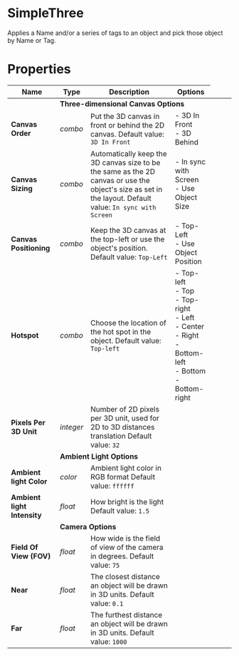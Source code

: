 # SimpleThree

Applies a Name and/or a series of tags to an object and pick those object by Name or Tag.

# Properties

| Name | Type | Description | Options |
|------|------|-------------|---------|
|<td colspan="4">**Three-dimensional Canvas Options**</td>
|**Canvas Order**| _combo_ | Put the 3D canvas in front or behind the 2D canvas. Default value: `3D In Front` | - 3D In Front<br/>- 3D Behind |
|**Canvas Sizing**| _combo_ | Automatically keep the 3D canvas size to be the same as the 2D canvas or use the object's size as set in the layout. Default value: `In sync with Screen` | - In sync with Screen<br/>- Use Object Size |
|**Canvas Positioning**| _combo_ | Keep the 3D canvas at the top-left or use the object's position. Default value: `Top-Left` | - Top-Left<br/>- Use Object Position |
|**Hotspot**| _combo_ | Choose the location of the hot spot in the object. Default value: `Top-left` | - Top-left<br/>- Top<br/>- Top-right<br/>- Left<br/>- Center<br/>- Right<br/>- Bottom-left<br/>- Bottom<br/>- Bottom-right |
|**Pixels Per 3D Unit**| _integer_ | Number of 2D pixels per 3D unit, used for 2D to 3D distances translation Default value: `32` |  |
|<td colspan="4">**Ambient Light Options**</td>|
|**Ambient light Color**| _color_ | Ambient light color in RGB format Default value: `ffffff` |  |
|**Ambient light Intensity**| _float_ | How bright is the light Default value: `1.5` |  |
|<td colspan="4">**Camera Options**</td>|
|**Field Of View (FOV)**| _float_ | How wide is the field of view of the camera in degrees. Default value: `75` |  |
|**Near**| _float_ | The closest distance an object will be drawn in 3D units. Default value: `0.1` |  |
|**Far**| _float_ | The furthest distance an object will be drawn in 3D units. Default value: `1000` |  |
